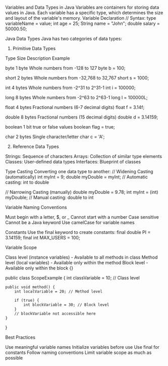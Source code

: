 Variables and Data Types in Java
Variables are containers for storing data values in Java. Each variable has a specific type, which determines the size and layout of the variable's memory.
Variable Declaration
// Syntax: type variableName = value;
int age = 25;
String name = "John";
double salary = 50000.50;

Java Data Types
Java has two categories of data types:
1. Primitive Data Types



Type
Size
Description
Example



byte
1 byte
Whole numbers from -128 to 127
byte b = 100;


short
2 bytes
Whole numbers from -32,768 to 32,767
short s = 1000;


int
4 bytes
Whole numbers from -2^31 to 2^31-1
int i = 100000;


long
8 bytes
Whole numbers from -2^63 to 2^63-1
long l = 100000L;


float
4 bytes
Fractional numbers (6-7 decimal digits)
float f = 3.14f;


double
8 bytes
Fractional numbers (15 decimal digits)
double d = 3.14159;


boolean
1 bit
true or false values
boolean flag = true;


char
2 bytes
Single character/letter
char c = 'A';


2. Reference Data Types

Strings: Sequence of characters
Arrays: Collection of similar type elements
Classes: User-defined data types
Interfaces: Blueprint of classes

Type Casting
Converting one data type to another:
// Widening Casting (automatically)
int myInt = 9;
double myDouble = myInt; // Automatic casting: int to double

// Narrowing Casting (manually)
double myDouble = 9.78;
int myInt = (int) myDouble; // Manual casting: double to int

Variable Naming Conventions

Must begin with a letter, $, or _
Cannot start with a number
Case sensitive
Cannot be a Java keyword
Use camelCase for variable names

Constants
Use the final keyword to create constants:
final double PI = 3.14159;
final int MAX_USERS = 100;

Variable Scope

Class level (instance variables) - Available to all methods in class
Method level (local variables) - Available only within the method
Block level - Available only within the block {}

public class ScopeExample {
    int classVariable = 10; // Class level
    
    public void method() {
        int localVariable = 20; // Method level
        
        if (true) {
            int blockVariable = 30; // Block level
        }
        // blockVariable not accessible here
    }
}

Best Practices

Use meaningful variable names
Initialize variables before use
Use final for constants
Follow naming conventions
Limit variable scope as much as possible
